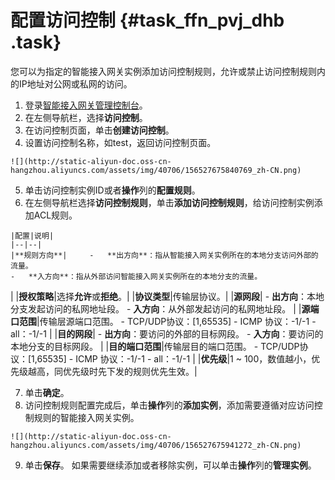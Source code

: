 # 配置访问控制 {#task_ffn_pvj_dhb .task}

您可以为指定的智能接入网关实例添加访问控制规则，允许或禁止访问控制规则内的IP地址对公网或私网的访问。

1.   登录[智能接入网关管理控制台](https://smartag.console.aliyun.com/)。 
2.   在左侧导航栏，选择**访问控制**。 
3.   在访问控制页面，单击**创建访问控制**。 
4.   设置访问控制名称，如test，返回访问控制页面。 

    ![](http://static-aliyun-doc.oss-cn-hangzhou.aliyuncs.com/assets/img/40706/156527675840769_zh-CN.png)

5.   单击访问控制实例ID或者**操作**列的**配置规则**。 
6.   在左侧导航栏选择**访问控制规则**，单击**添加访问控制规则**，给访问控制实例添加ACL规则。 

    |配置|说明|
    |--|--|
    |**规则方向**|     -   **出方向**：指从智能接入网关实例所在的本地分支访问外部的流量。
    -   **入方向**：指从外部访问智能接入网关实例所在的本地分支的流量。
 |
    |**授权策略**|选择**允许**或**拒绝**。|
    |**协议类型**|传输层协议。|
    |**源网段**|     -   **出方向**：本地分支发起访问的私网地址段。
    -   **入方向**：从外部发起访问的私网地址段。
 |
    |**源端口范围**|传输层源端口范围。     -   TCP/UDP协议：\[1,65535\]
    -   ICMP 协议：-1/-1
    -   all：-1/-1
 |
    |**目的网段**|     -   **出方向**：要访问的外部的目标网段。
    -   **入方向**：要访问的本地分支的目标网段。
 |
    |**目的端口范围**|传输层目的端口范围。    -   TCP/UDP协议：\[1,65535\]
    -   ICMP 协议：-1/-1
    -   all：-1/-1
|
    |**优先级**|1 ~ 100，数值越小，优先级越高，同优先级时先下发的规则优先生效。|

7.   单击**确定**。 
8.   访问控制规则配置完成后，单击**操作**列的**添加实例**，添加需要遵循对应访问控制规则的智能接入网关实例。 

    ![](http://static-aliyun-doc.oss-cn-hangzhou.aliyuncs.com/assets/img/40706/156527675941272_zh-CN.png)

9.   单击**保存**。 如果需要继续添加或者移除实例，可以单击**操作**列的**管理实例**。

